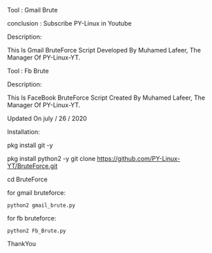 Tool : Gmail Brute

conclusion :  Subscribe PY-Linux in Youtube

Description:
	
This Is Gmail BruteForce Script Developed By Muhamed Lafeer, The Manager Of PY-Linux-YT.

Tool : Fb Brute

Description:
	
This Is FaceBook BruteForce Script Created By Muhamed Lafeer, The Manager Of PY-Linux-YT.

Updated On july / 26 / 2020

Installation:
	
pkg install git -y

pkg install python2 -y
git clone https://github.com/PY-Linux-YT/BruteForce.git

cd BruteForce

for gmail bruteforce:
	
	python2 gmail_brute.py
	
for fb bruteforce:
	
	python2 Fb_Brute.py
	
	
ThankYou


